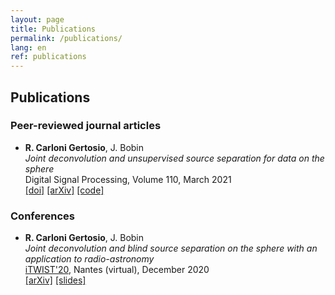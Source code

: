 ```yaml
---
layout: page
title: Publications
permalink: /publications/
lang: en
ref: publications
---
```


<h2>Publications</h2>

<h3>Peer-reviewed journal articles</h3>

<ul>
  <li><b>R. Carloni Gertosio</b>, J. Bobin
  <br><i>Joint deconvolution and unsupervised source separation for data on the sphere</i>
  <br> Digital Signal Processing, Volume 110, March 2021
  <br> <a href="https://doi.org/10.1016/j.dsp.2020.102946">[doi]</a> <a href="https://arxiv.org/abs/2012.12740">[arXiv]</a> <a href="https://github.com/RCarloniGertosio/SDecGMCA">[code]</a>
  </li>
</ul> 

<h3>Conferences</h3>

<ul>
  <li><b>R. Carloni Gertosio</b>, J. Bobin
  <br><i>Joint deconvolution and blind source separation on the sphere with an application to radio-astronomy</i>
  <br><a href="https://itwist20.ls2n.fr/">iTWIST'20</a>, Nantes (virtual), December 2020
  <br><a href="https://arxiv.org/abs/2009.03606">[arXiv]</a> <a href="/assets/slides_itwist20.pdf">[slides]</a>
  </li>
</ul>
